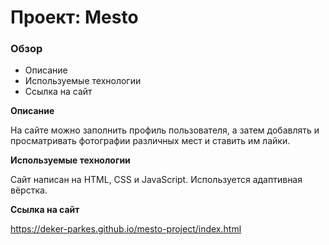 # Проект: Mesto

### Обзор
* Описание
* Используемые технологии
* Ссылка на сайт

**Описание**

На сайте можно заполнить профиль пользователя, а затем добавлять и просматривать фотографии различных мест и ставить им лайки.

**Используемые технологии**

Сайт написан на HTML, CSS и JavaScript. Используется адаптивная вёрстка.

**Ссылка на сайт**

https://deker-parkes.github.io/mesto-project/index.html